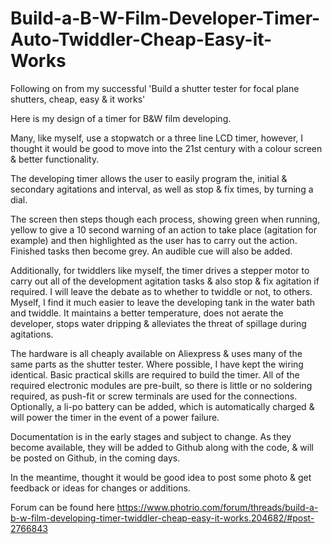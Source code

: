 # Build-a-B-W-Film-Developer-Timer-Auto-Twiddler-Cheap-Easy-it-Works

Following on from my successful 'Build a shutter tester for focal plane shutters, cheap, easy & it works'

Here is my design of a timer for B&W film developing.

Many, like myself, use a stopwatch or a three line LCD timer, however, I thought it would be good to move into the 21st century with a colour screen & better functionality.

The developing timer allows the user to easily program the, initial & secondary agitations and interval, as well as stop & fix times, by turning a dial.

The screen then steps though each process, showing green when running, yellow to give a 10 second warning of an action to take place (agitation for example)
and then highlighted as the user has to carry out the action. Finished tasks then become grey. An audible cue will also be added.

Additionally, for twiddlers like myself, the timer drives a stepper motor to carry out all of the development agitation tasks & also stop & fix agitation if required. I will leave the debate as to whether to twiddle or not, to others.
Myself, I find it much easier to leave the developing tank in the water bath and twiddle. It maintains a better temperature, does not aerate the developer, stops water dripping & alleviates the threat of spillage during agitations.

The hardware is all cheaply available on Aliexpress & uses many of the same parts as the shutter tester. Where possible, I have kept the wiring identical.
Basic practical skills are required to build the timer. All of the required electronic modules are pre-built, so there is little or no soldering required, as push-fit or screw terminals are used for the connections.
Optionally, a li-po battery can be added, which is automatically charged & will power the timer in the event of a power failure.

Documentation is in the early stages and subject to change. As they become available, they will be added to Github along with the code,  & will be posted on Github, in the coming days.

In the meantime, thought it would be good idea to post some photo & get feedback or ideas for changes or additions.

Forum can be found here
https://www.photrio.com/forum/threads/build-a-b-w-film-developing-timer-twiddler-cheap-easy-it-works.204682/#post-2766843

